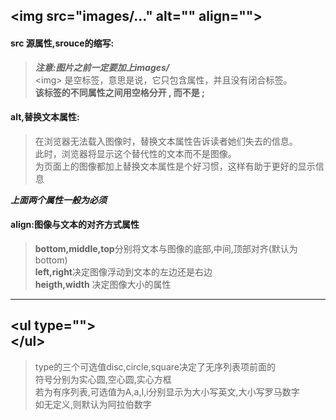 \<img src="images/..." alt="" align="">
---
#### src 源属性,srouce的缩写:  
>***注意:图片之前一定要加上images/***      
>\<img> 是空标签，意思是说，它只包含属性，并且没有闭合标签。           
>**该标签的不同属性之间用空格分开 , 而不是 ;**        
>    
#### alt,替换文本属性:    
>在浏览器无法载入图像时，替换文本属性告诉读者她们失去的信息。     
>此时，浏览器将显示这个替代性的文本而不是图像。    
>为页面上的图像都加上替换文本属性是个好习惯，这样有助于更好的显示信息      

***上面两个属性一般为必须***
#### align:图像与文本的对齐方式属性	
>**bottom,middle,top**分别将文本与图像的底部,中间,顶部对齐(默认为bottom) 		
>**left,right**决定图像浮动到文本的左边还是右边  	
>**heigth,width**  决定图像大小的属性			

************************************************************
\<ul type="">		
\</ul>		
---
>type的三个可选值disc,circle,square决定了无序列表项前面的    
>符号分别为实心圆,空心圆,实心方框  
>若为有序列表,可选值为A,a,I,i分别显示为大小写英文,大小写罗马数字   
>如无定义,则默认为阿拉伯数字     